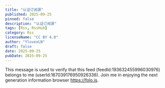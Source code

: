 ```yaml
---
title: "认证订阅源"
published: 2025-09-25
pinned: false
description: "认证订阅源"
tags: [Rss, RssHub]
category: Rss
licenseName: "CC BY 4.0"
author: "YlovexLN"
draft: false
date: 2025-09-25
pubDate: 2025-09-25
---
```


This message is used to verify that this feed (feedId:193632455996030976) belongs to me (userId:167039176950926336). Join me in enjoying the next generation information browser <https://folo.is>.
